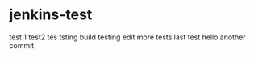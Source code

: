 # jenkins-test
test 1
test2
tes
tsting
build testing
edit
more tests
last test
hello
another commit
